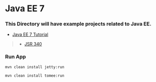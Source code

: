 Java EE 7
=================
### This Directory will have example projects related to Java EE.

* [Java EE 7 Tutorial](https://docs.oracle.com/javaee/7/JEETT.pdf)

> * [JSR 340](https://java.net/downloads/servlet-spec/Final/servlet-3_1-final.pdf)

### Run App
`mvn clean install jetty:run`

`mvn clean install tomee:run`
